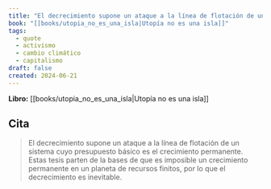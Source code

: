 ```yaml
---
title: "El decrecimiento supone un ataque a la línea de flotación de un sistema cuyo pre..."
book: "[[books/utopia_no_es_una_isla|Utopía no es una isla]]"
tags:
  - quote
  - activismo
  - cambio climático
  - capitalismo
draft: false
created: 2024-06-21
---
```


**Libro:** [[books/utopia_no_es_una_isla|Utopía no es una isla]]

## Cita
> El decrecimiento supone un ataque a la línea de flotación de un sistema cuyo presupuesto básico es el crecimiento permanente. Estas tesis parten de la bases de que es imposible un crecimiento permanente en un planeta de recursos finitos, por lo que el decrecimiento es inevitable.
